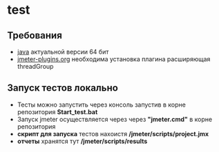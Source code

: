 # test

## Требования 
* [java](https://www.java.com/en/download) актуальной версии 64 бит
* [jmeter-plugins.org](https://jmeter-plugins.org/wiki/ConcurrencyThreadGroup/) необходима установка плагина расширяющая threadGroup
## Запуск тестов локально
* Тесты можно запустить через консоль запустив в корне репозитория **Start_test.bat**
* Запуск jmeter осуществляется через через **"jmeter.cmd"** в корне репозитория 
* **скрипт для запуска** тестов нахоистя **/jmeter/scripts/project.jmx**
* **отчеты** хранятся тут **/jmeter/scripts/results**

